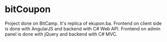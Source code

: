 # bitCoupon
Project done on BitCamp. It's replica of ekupon.ba. Frontend on client side is done with AngularJS and backend with C# Web API. Frontend on admin panel is done with jQuery and backend with C# MVC.
